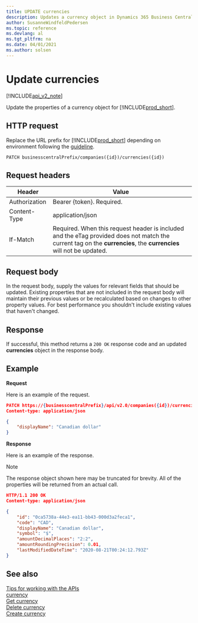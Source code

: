 ```yaml
---
title: UPDATE currencies   
description: Updates a currency object in Dynamics 365 Business Central.
author: SusanneWindfeldPedersen
ms.topic: reference
ms.devlang: al
ms.tgt_pltfrm: na
ms.date: 04/01/2021
ms.author: solsen
---
```


# Update currencies

[!INCLUDE[api_v2_note](../../../includes/api_v2_note.md)]

Update the properties of a currency object for [!INCLUDE[prod_short](../../../includes/prod_short.md)].

## HTTP request
Replace the URL prefix for [!INCLUDE[prod_short](../../../includes/prod_short.md)] depending on environment following the [guideline](../../v2.0/endpoints-apis-for-dynamics.md).
```
PATCH businesscentralPrefix/companies({id})/currencies({id})
```

## Request headers

|Header       |Value                    |
|-------------|-------------------------|
|Authorization|Bearer {token}. Required.|
|Content-Type |application/json         |
|If-Match     |Required. When this request header is included and the eTag provided does not match the current tag on the **currencies**, the **currencies** will not be updated. |

## Request body
In the request body, supply the values for relevant fields that should be updated. Existing properties that are not included in the request body will maintain their previous values or be recalculated based on changes to other property values. For best performance you shouldn't include existing values that haven't changed.

## Response
If successful, this method returns a ```200 OK``` response code and an updated **currencies** object in the response body.

## Example

**Request**

Here is an example of the request.
```json
PATCH https://{businesscentralPrefix}/api/v2.0/companies({id})/currencies({id})
Content-type: application/json

{
    "displayName": "Canadian dollar"
}
```

**Response**

Here is an example of the response. 

> [!NOTE]  
>   The response object shown here may be truncated for brevity. All of the properties will be returned from an actual call.

```json
HTTP/1.1 200 OK
Content-type: application/json

{
    "id": "0ca5738a-44e3-ea11-bb43-000d3a2feca1",
    "code": "CAD",
    "displayName": "Canadian dollar",
    "symbol": "$",
    "amountDecimalPlaces": "2:2",
    "amountRoundingPrecision": 0.01,
    "lastModifiedDateTime": "2020-08-21T00:24:12.793Z"
}
```

## See also
[Tips for working with the APIs](../../../developer/devenv-connect-apps-tips.md)    
[currency](../resources/dynamics_currency.md)    
[Get currency](dynamics_currency_Get.md)    
[Delete currency](dynamics_currency_Delete.md)    
[Create currency](dynamics_currency_Create.md)    
